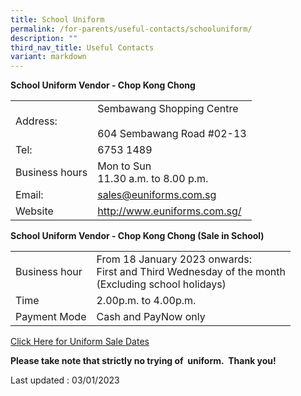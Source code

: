 ```yaml
---
title: School Uniform
permalink: /for-parents/useful-contacts/schooluniform/
description: ""
third_nav_title: Useful Contacts
variant: markdown
---
```

**School Uniform Vendor - Chop Kong Chong**

|   |  |
|---|---|
| Address: | Sembawang Shopping Centre<br><br>604 Sembawang Road #02-13 |
| Tel:  | 6753 1489 |
| Business hours | Mon to Sun<br>11.30 a.m. to 8.00 p.m. |
| Email: | sales@euniforms.com.sg |
| Website | http://www.euniforms.com.sg/ |

**School Uniform Vendor - Chop Kong Chong
(Sale in School)**

|   |  |
|---|---|
| Business hour | From 18 January 2023 onwards:<br>First and Third Wednesday of the month<br>(Excluding school holidays) |
| Time | 2.00p.m. to 4.00p.m. |
| Payment Mode | Cash and PayNow only |

[Click Here for Uniform Sale Dates](/files/school%20uniforms%20sales%20dates.pdf)

**Please take note that strictly no trying of&nbsp;&nbsp;uniform.&nbsp;&nbsp;Thank you!**

Last updated : 03/01/2023